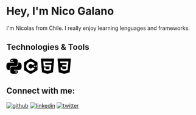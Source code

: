 <!---![banner](https://github.com/nicogalano/nicogalano/blob/main/img/header-banner-simple.svg) -->
# Hey, I'm Nico Galano

I'm Nicolas from Chile. I really enjoy learning lenguages and frameworks.

## Technologies & Tools
<img src='https://raw.githubusercontent.com/nicogalano/nicogalano/f2e145bce22d2d8134838220e4d1885fe69b2312/img/python.svg' alt='python' height='40'> <img src='https://raw.githubusercontent.com/nicogalano/nicogalano/f2e145bce22d2d8134838220e4d1885fe69b2312/img/cplusplus.svg' alt='cplusplus' height='40'> <img src='https://raw.githubusercontent.com/nicogalano/nicogalano/f2e145bce22d2d8134838220e4d1885fe69b2312/img/html5.svg' alt='html5' height='40'> <img src='https://raw.githubusercontent.com/nicogalano/nicogalano/f2e145bce22d2d8134838220e4d1885fe69b2312/img/css3.svg' alt='css3' height='40'> 

<!--- 
## GitHub Stats
![Anurag's GitHub stats](https://github-readme-stats.vercel.app/api?username=nicogalano&theme=panda)
-->

## Connect with me:
[<img src='https://cdn.jsdelivr.net/npm/simple-icons@3.0.1/icons/github.svg' alt='github' height='40'>](https://github.com/nicogalano)  [<img src='https://cdn.jsdelivr.net/npm/simple-icons@3.0.1/icons/linkedin.svg' alt='linkedin' height='40'>](https://www.linkedin.com/in/nicolas-galano/)  [<img src='https://cdn.jsdelivr.net/npm/simple-icons@3.0.1/icons/twitter.svg' alt='twitter' height='40'>](https://twitter.com/nico_galano)  

<!--- 
https://shields.io/ 
https://simpleicons.org/
https://arturssmirnovs.github.io/github-profile-readme-generator/
-->
